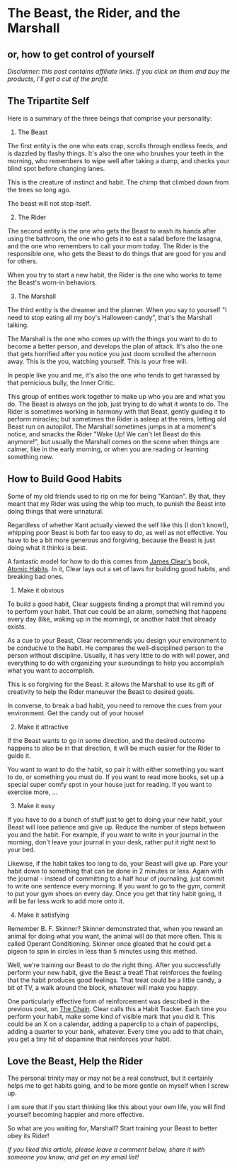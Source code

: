 The Beast, the Rider, and the Marshall
======================================

or, how to get control of yourself
----------------------------------

_Disclaimer:  this post contains affiliate links.  If you click on them and buy the products, I'll get a cut of the profit._


## The Tripartite Self

Here is a summary of the three beings that comprise your personality:

1. The Beast

The first entity is the one who eats crap, scrolls through endless feeds, and is dazzled by flashy things.  It's also the one who brushes your teeth in the morning, who remembers to wipe well after taking a dump, and checks your blind spot before changing lanes.

This is the creature of instinct and habit.  The chimp that climbed down from the trees so long ago.

The beast will not stop itself.

2. The Rider

The second entity is the one who gets the Beast to wash its hands after using the bathroom, the one who gets it to eat a salad before the lasagna, and the one who remembers to call your mom today.  The Rider is the responsible one, who gets the Beast to do things that are good for you and for others.

When you try to start a new habit, the Rider is the one who works to tame the Beast's worn-in behaviors.

3. The Marshall

The third entity is the dreamer and the planner.  When you say to yourself "I need to stop eating all my boy's Halloween candy", that's the Marshall talking.

The Marshall is the one who comes up with the things you want to do to become a better person, and develops the plan of attack.  It's also the one that gets horrified after you notice you just doom scrolled the afternoon away.  This is the you, watching yourself.  This is your free will.

In people like you and me, it's also the one who tends to get harassed by that pernicious bully, the Inner Critic.

This group of entities work together to make up who you are and what you do.  The Beast is always on the job, just trying to do what it wants to do.  The Rider is sometimes working in harmony with that Beast, gently guiding it to perform miracles; but sometimes the Rider is asleep at the reins, letting old Beast run on autopilot.  The Marshall sometimes jumps in at a moment's notice, and smacks the Rider "Wake Up!  We can't let Beast do this anymore!", but usually the Marshall comes on the scene when things are calmer, like in the early morning, or when you are reading or learning something new.

## How to Build Good Habits

Some of my old friends used to rip on me for being "Kantian".  By that, they meant that my Rider was using the whip too much, to punish the Beast into doing things that were unnatural.

Regardless of whether Kant actually viewed the self like this (I don't know!), whipping poor Beast is both far too easy to do, as well as not effective.  You have to be a bit more generous and forgiving, because the Beast is just doing what it thinks is best.

A fantastic model for how to do this comes from [James Clear's](LINK) book, [Atomic Habits](LINK).  In it, Clear lays out a set of laws for building good habits, and breaking bad ones.

1. Make it obvious

To build a good habit, Clear suggests finding a prompt that will remind you to perform your habit.  That cue could be an alarm, something that happens every day (like, waking up in the morning), or another habit that already exists.

As a cue to your Beast, Clear recommends you design your environment to be conducive to the habit.  He compares the well-disciplined person to the person without discipline.  Usually, it has very little to do with will power, and everything to do with organizing your suroundings to help you accomplish what you want to accomplish.

This is so forgiving for the Beast.  It allows the Marshall to use its gift of creativity to help the Rider maneuver the Beast to desired goals.

In converse, to break a bad habit, you need to remove the cues from your environment.  Get the candy out of your house!

2. Make it attractive

If the Beast wants to go in some direction, and the desired outcome happens to also be in that direction, it will be much easier for the Rider to guide it.

You want to want to do the habit, so pair it with either something you want to do, or something you must do.  If you want to read more books, set up a special super comfy spot in your house just for reading.  If you want to exercise more, ...

3. Make it easy

If you have to do a bunch of stuff just to get to doing your new habit, your Beast will lose patience and give up.  Reduce the number of steps between you and the habit.  For example, if you want to write in your journal in the morning, don't leave your journal in your desk, rather put it right next to your bed.

Likewise, if the habit takes too long to do, your Beast will give up.  Pare your habit down to something that can be done in 2 minutes or less.  Again with the journal - instead of committing to a half hour of journaling, just commit to write one sentence every morning.  If you want to go to the gym, commit to put your gym shoes on every day.  Once you get that tiny habit going, it will be far less work to add more onto it.

4. Make it satisfying

Remember B. F. Skinner?  Skinner demonstrated that, when you reward an animal for doing what you want, the animal will do that more often.  This is called Operant Conditioning.  Skinner once gloated that he could get a pigeon to spin in circles in less than 5 minutes using this method.

Well, we're training our Beast to do the right thing.  After you successfully perform your new habit, give the Beast a treat!  That reinforces the feeling that the habit produces good feelings.  That treat could be a little candy, a bit of TV, a walk around the block, whatever will make you happy.

One particularly effective form of reinforcement was described in the previous post, on [The Chain](LINK).  Clear calls this a Habit Tracker.  Each time you perform your habit, make some kind of visible mark that you did it.  This could be an X on a calendar, adding a paperclip to a chain of paperclips, adding a quarter to your bank, whatever.  Every time you add to that chain, you get a tiny hit of dopamine that reinforces your habit.

## Love the Beast, Help the Rider

The personal trinity may or may not be a real construct, but it certainly helps me to get habits going, and to be more gentle on myself when I screw up.

I am sure that if you start thinking like this about your own life, you will find yourself becoming happier and more effective.

So what are you waiting for, Marshall?  Start training your Beast to better obey its Rider!

_If you liked this article, please leave a comment below, share it with someone you know, and get on my email list!_
